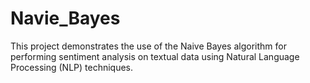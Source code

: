# Navie_Bayes
This project demonstrates the use of the Naive Bayes algorithm for performing sentiment analysis on textual data using Natural Language Processing (NLP) techniques.

